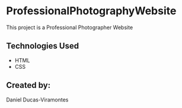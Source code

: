 # ProfessionalPhotographyWebsite
 This project is a Professional Photographer Website


##  **Technologies Used**

- HTML
- CSS




##  **Created by**:



Daniel Ducas-Viramontes




